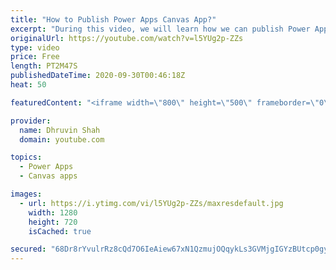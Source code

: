 ```yaml
---
title: "How to Publish Power Apps Canvas App?"
excerpt: "During this video, we will learn how we can publish Power Apps Canvas App. Sometimes, there are situations where we need to share the Power Apps with the other users to work on. Before we do that, we need to Publish our Power Apps. During this session I’m going to explain the same procedure in detail."
originalUrl: https://youtube.com/watch?v=l5YUg2p-ZZs
type: video
price: Free
length: PT2M47S
publishedDateTime: 2020-09-30T00:46:18Z
heat: 50

featuredContent: "<iframe width=\"800\" height=\"500\" frameborder=\"0\" src=\"https://www.youtube.com/embed/l5YUg2p-ZZs\" allow=\"accelerometer; autoplay; encrypted-media; gyroscope; picture-in-picture\" allowfullscreen></iframe>"

provider:
  name: Dhruvin Shah
  domain: youtube.com

topics:
  - Power Apps
  - Canvas apps

images:
  - url: https://i.ytimg.com/vi/l5YUg2p-ZZs/maxresdefault.jpg
    width: 1280
    height: 720
    isCached: true

secured: "68Dr8rYvulrRz8cQd7O6IeAiew67xN1QzmujOQqykLs3GVMjgIGYzBUtcp0gyI92Wp7N/lq59CICHFbnNgi3gRo4wlIHWQ0A/aRCkLKwXY6Pd5CxbDyIBTcWiQy3lduv62/0vwQXByjozJhAaOZ7h807Qjsc2XyIO6/lOwtvlzcEbncfXHmLf+uyG3Ul0xsYTdrYlKZct4q0tTXPIbXfSD+2E9U8XzjmsqcM63rE6p2z/jAxQMyGgABsnAfD4n9F++0wly1l7Z4iaHHrJU4UxzonSUMExfOf0AF9klW8ntaeWb+b7/G5LbeZlUnvnhXODGhx/xreSmabKGFt7cFrMBMpoRTv5cKuhg99Zgp1UVwmgcTGmGJc1e20cGxsNQC8puSih1pl4RNAO1M8eeL+CGmOLnlTu8jvaSJIcRn7u1M=;m+RFkhjKZgXopYzpYduZuA=="
---
```


